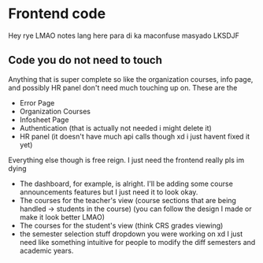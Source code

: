 # Frontend code

Hey rye LMAO notes lang here para di ka maconfuse masyado LKSDJF

## Code you do not need to touch

Anything that is super complete so like the organization courses, info page, and possibly HR panel don't need much touching up on. These are the

- Error Page
- Organization Courses
- Infosheet Page
- Authentication (that is actually not needed i might delete it)
- HR panel (it doesn't have much api calls though xd i just havent fixed it yet)

Everything else though is free reign. I just need the frontend really pls im dying
- The dashboard, for example, is alright. I'll be adding some course announcements features but I just need it to look okay.
- The courses for the teacher's view (course sections that are being handled -> students in the course) (you can follow the design I made or make it look better LMAO)
- The courses for the student's view (think CRS grades viewing)
- the semester selection stuff dropdown you were working on xd I just need like something intuitive for people to modify the diff semesters and academic years.
